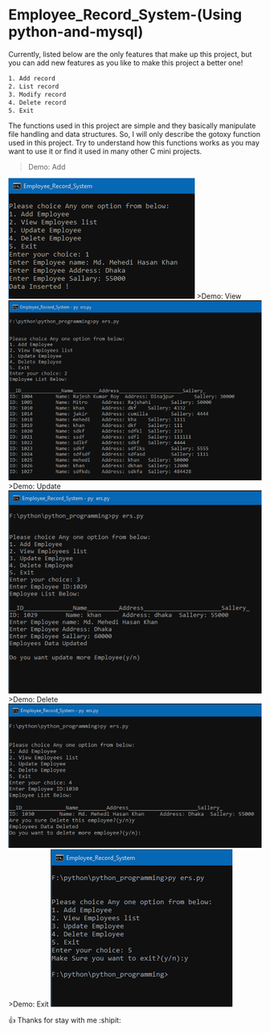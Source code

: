 # Employee_Record_System-(Using python-and-mysql)

Currently, listed below are the only features that make up this project, but you can add new features as you like to make this project a better one!

```
1. Add record
2. List record
3. Modify record
4. Delete record
5. Exit
```

The functions used in this project are simple and they basically manipulate file handling and data structures. So, I will only describe the gotoxy function used in this project. Try to understand how this functions works as you may want to use it or find it used in many other C mini projects.

>Demo: Add
<img src="img/add.png"/>
>Demo: View
<img src=".\img/view.png"/>
>Demo: Update
<img src=".\img/update.png"/>
>Demo: Delete
<img src=".\img/delete.png"/>
>Demo: Exit
<img src=".\img/exit.png"/>

:+1: Thanks for stay with me :shipit: